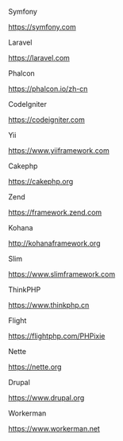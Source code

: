 Symfony

https://symfony.com



Laravel

https://laravel.com



Phalcon

https://phalcon.io/zh-cn



CodeIgniter

https://codeigniter.com



Yii

https://www.yiiframework.com



Cakephp

https://cakephp.org



Zend

https://framework.zend.com



Kohana

http://kohanaframework.org




Slim

https://www.slimframework.com



ThinkPHP

https://www.thinkphp.cn



Flight

https://flightphp.com/PHPixie



Nette

https://nette.org



Drupal

https://www.drupal.org



Workerman

https://www.workerman.net

